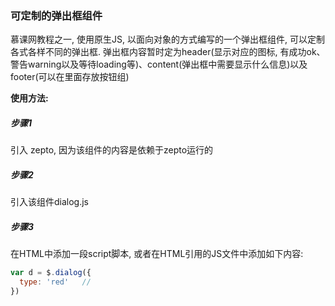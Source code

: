 ### 可定制的弹出框组件
慕课网教程之一, 使用原生JS, 以面向对象的方式编写的一个弹出框组件, 可以定制各式各样不同的弹出框. 弹出框内容暂时定为header(显示对应的图标, 有成功ok、警告warning以及等待loading等)、content(弹出框中需要显示什么信息)以及footer(可以在里面存放按钮组)

**使用方法:**
##### 步骤1
引入 zepto, 因为该组件的内容是依赖于zepto运行的

##### 步骤2
引入该组件dialog.js

##### 步骤3
在HTML中添加一段script脚本, 或者在HTML引用的JS文件中添加如下内容:
```js
var d = $.dialog({
  type: 'red'	//
})
```